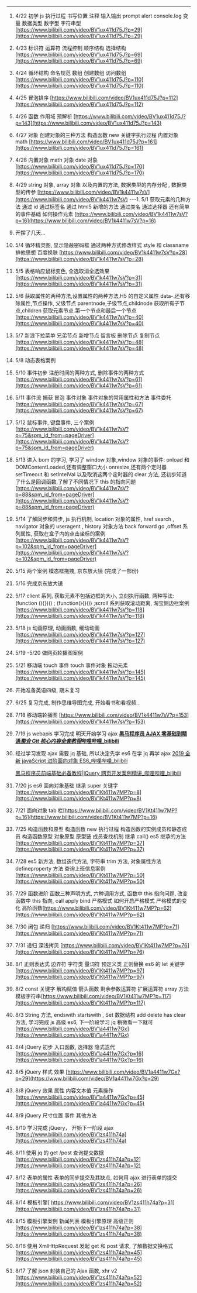 ---
1. 4/22 初学 js 执行过程 书写位置 注释 输入输出 prompt alert console.log 变量 数据类型 数字型 字符串型 [https://www.bilibili.com/video/BV1ux411d75J?p=29](https://www.bilibili.com/video/BV1ux411d75J?p=29)
2. 4/23 标识符 运算符 流程控制 顺序结构 选择结构 [https://www.bilibili.com/video/BV1ux411d75J?p=69](https://www.bilibili.com/video/BV1ux411d75J?p=69)
3. 4/24 循环结构 命名规范 数组 创建数组 访问数组 [https://www.bilibili.com/video/BV1ux411d75J?p=110](https://www.bilibili.com/video/BV1ux411d75J?p=110)
4. 4/25 冒泡排序 [https://www.bilibili.com/video/BV1ux411d75J?p=112](https://www.bilibili.com/video/BV1ux411d75J?p=112)
5. 4/26 函数 作用域 预解析 [https://www.bilibili.com/video/BV1ux411d75J?p=143](https://www.bilibili.com/video/BV1ux411d75J?p=143)
6. 4/27 对象 创建对象的三种方法 构造函数 new 关键字执行过程 内置对象 math [https://www.bilibili.com/video/BV1ux411d75J?p=161](https://www.bilibili.com/video/BV1ux411d75J?p=161)
7. 4/28 内置对象 math 对象 date 对象 [https://www.bilibili.com/video/BV1ux411d75J?p=170](https://www.bilibili.com/video/BV1ux411d75J?p=170)
8. 4/29 string 对象, array 对象 以及内置的方法, 数据类型的内存分配 , 数据类型的传参 [https://www.bilibili.com/video/BV1k4411w7sV](https://www.bilibili.com/video/BV1k4411w7sV)
---1. 5/1 获取元素的几种方法 通过 id 通过标签名 通过 html5 新增的方法 通过类名 通过选择器 还有简单的事件基础 如何操作元素 [https://www.bilibili.com/video/BV1k4411w7sV?p=16](https://www.bilibili.com/video/BV1k4411w7sV?p=16)
2. 开摆了几天...
3. 5/4 循环精灵图, 显示隐蔽密码框 通过两种方式修改样式 style 和 classname 排他思想 百度换肤 [https://www.bilibili.com/video/BV1k4411w7sV?p=28](https://www.bilibili.com/video/BV1k4411w7sV?p=28)
4. 5/5 表格响应鼠标变色, 全选取消全选效果[https://www.bilibili.com/video/BV1k4411w7sV?p=31](https://www.bilibili.com/video/BV1k4411w7sV?p=31)
5. 5/6 获取属性的两种方法,设置属性的两种方法,H5 的自定义属性 data-.还有移除属性,节点操作, 父级节点 parentnode,子级节点,childnode 获取所有子节点,children 获取元素节点.第一个节点和最后一个节点 [https://www.bilibili.com/video/BV1k4411w7sV?p=40](https://www.bilibili.com/video/BV1k4411w7sV?p=40)
6. 5/7 新浪下拉菜单 兄弟节点 新增节点 留言板 删除节点 复制节点 [https://www.bilibili.com/video/BV1k4411w7sV?p=48](https://www.bilibili.com/video/BV1k4411w7sV?p=48)
7. 5/8 动态表格案例
8. 5/10 事件初步 注册时间的两种方式, 删除事件的两种方式 [https://www.bilibili.com/video/BV1k4411w7sV?p=61](https://www.bilibili.com/video/BV1k4411w7sV?p=61)
9. 5/11 事件流 捕获 冒泡 事件对象 事件对象的常用属性和方法 事件委托 [https://www.bilibili.com/video/BV1k4411w7sV?p=67](https://www.bilibili.com/video/BV1k4411w7sV?p=67)
10. 5/12 鼠标事件, 键盘事件, 三个案例[https://www.bilibili.com/video/BV1k4411w7sV?p=75&spm_id_from=pageDriver](https://www.bilibili.com/video/BV1k4411w7sV?p=75&spm_id_from=pageDriver)
11. 5/13 进入 bom 的学习, 学习了 window 对象,window 对象的事件: onload 和 DOMContentLoaded,还有调整窗口大小 onresize,还有两个定时器 setTimeout 和 setIntelVal 以及取消这两个定时器的 clear 方法, 还初步知道了什么是回调函数,了解了不同情况下 this 的指向问题[https://www.bilibili.com/video/BV1k4411w7sV?p=88&spm_id_from=pageDriver](https://www.bilibili.com/video/BV1k4411w7sV?p=88&spm_id_from=pageDriver)
12. 5/14 了解同步和异步, js 执行机制, location 对象的属性, href search , navigator 对象的 useragent , history 对象方法 back forward go ,offset 系列属性, 获取在盒子内的点击坐标的案例 [https://www.bilibili.com/video/BV1k4411w7sV?p=102&spm_id_from=pageDriver](https://www.bilibili.com/video/BV1k4411w7sV?p=102&spm_id_from=pageDriver)
13. 5/15 两个案例 模态框拖拽, 京东放大镜 (完成了一部份)
14. 5/16 完成京东放大镜
15. 5/17 client 系列, 获取元素不包括边框的大小, 立刻执行函数, 两种写法: (function (){})() ; (function(){}()) ;scroll 系列获取滚动距离, 淘宝侧边栏案例 [https://www.bilibili.com/video/BV1k4411w7sV?p=118](https://www.bilibili.com/video/BV1k4411w7sV?p=118)
16. 5/18 js 动画原理, 动画函数, 缓动动画 [https://www.bilibili.com/video/BV1k4411w7sV?p=127](https://www.bilibili.com/video/BV1k4411w7sV?p=127)
17. 5/19 -5/20 做网页轮播图案例
18. 5/21 移动端 touch 事件 touch 事件对象 拖动元素 [https://www.bilibili.com/video/BV1k4411w7sV?p=145](https://www.bilibili.com/video/BV1k4411w7sV?p=145)
19. 开始准备英语四级, 期末复习
20. 6/25 复习完成, 制作思维导图完成, 开始看书和看视频..
21. 7/18 移动端轮播图 [https://www.bilibili.com/video/BV1k4411w7sV?p=153](https://www.bilibili.com/video/BV1k4411w7sV?p=153)
22. 7/19 js webapis 学习完成 明天开始学习 ajax **[黑马程序员 AJAX 零基础到精通*整合 Git 核心内容全套教程*哔哩哔哩\_bilibili](https://www.bilibili.com/video/BV1zs411h74a)**
23. 经过学习发现 ajax 需要 jq 基础, 所以决定先学 es6 在学 jq 再学 ajax [2019 全新 javaScript 进阶面向对象 ES6\_哔哩哔哩\_bilibili](https://www.bilibili.com/video/BV1Kt411w7MP?p=1)

    [黑马程序员前端基础必备教程|jQuery 网页开发案例精讲\_哔哩哔哩\_bilibili](https://www.bilibili.com/video/BV1a4411w7Gx)

24. 7/20 js es6 面向对象基础 继承 super 关键字[https://www.bilibili.com/video/BV1Kt411w7MP?p=8](https://www.bilibili.com/video/BV1Kt411w7MP?p=8)
25. 7/21 面向对象 tab 栏[https://www.bilibili.com/video/BV1Kt411w7MP?p=16](https://www.bilibili.com/video/BV1Kt411w7MP?p=16)
26. 7/25 构造函数和原型 构造函数 new 执行过程 构造函数的实例成员和静态成员 构造函数原型 对象原型 原型链 成员查找机制 继承 call() es5 继承的方法 [https://www.bilibili.com/video/BV1Kt411w7MP?p=37](https://www.bilibili.com/video/BV1Kt411w7MP?p=37)
27. 7/28 es5 新方法, 数组迭代方法, 字符串 trim 方法, 对象属性方法 defineproperty 方法 查询上班信息案例[https://www.bilibili.com/video/BV1Kt411w7MP?p=50](https://www.bilibili.com/video/BV1Kt411w7MP?p=50)
28. 7/29 函数进阶 函数三种声明方式, 六种调用方式, 函数中 this 指向问题, 改变函数中 this 指向, call apply bind 严格模式 如何开启严格模式 严格模式的变化 高阶函数[https://www.bilibili.com/video/BV1Kt411w7MP?p=62](https://www.bilibili.com/video/BV1Kt411w7MP?p=62)
29. 7/30 闭包 递归 [https://www.bilibili.com/video/BV1Kt411w7MP?p=71](https://www.bilibili.com/video/BV1Kt411w7MP?p=71)
30. 7/31 递归 深浅拷贝 [https://www.bilibili.com/video/BV1Kt411w7MP?p=76](https://www.bilibili.com/video/BV1Kt411w7MP?p=76)
31. 8/1 正则表达式 边界符 字符类 量词符 预定义类 正则替换 es6 的 let 关键字 [https://www.bilibili.com/video/BV1Kt411w7MP?p=97](https://www.bilibili.com/video/BV1Kt411w7MP?p=97)
32. 8/2 const 关键字 解构赋值 箭头函数 剩余参数运算符 扩展运算符 array 方法 模板字符串[https://www.bilibili.com/video/BV1Kt411w7MP?p=117](https://www.bilibili.com/video/BV1Kt411w7MP?p=117)
33. 8/3 String 方法, endswith startswith , Set 数据结构 add delete has clear 方法, 学习完成 js 高级 es6, 下一阶段学习 jq 稍微看一下就可 [https://www.bilibili.com/video/BV1a4411w7Gx](https://www.bilibili.com/video/BV1a4411w7Gx)
34. 8/4 jQuery 初步 入口函数, 选择器 隐式迭代 [https://www.bilibili.com/video/BV1a4411w7Gx?p=16](https://www.bilibili.com/video/BV1a4411w7Gx?p=16)
35. 8/5 jQuery 样式 效果 [https://www.bilibili.com/video/BV1a4411w7Gx?p=29](https://www.bilibili.com/video/BV1a4411w7Gx?p=29)
36. 8/8 jQuery 效果 属性 内容文本值 元素操作 [https://www.bilibili.com/video/BV1a4411w7Gx?p=45](https://www.bilibili.com/video/BV1a4411w7Gx?p=45)
37. 8/9 jQuery 尺寸位置 事件 其他方法
38. 8/10 学习完成 jQuery， 开始下一阶段 ajax [https://www.bilibili.com/video/BV1zs411h74a](https://www.bilibili.com/video/BV1zs411h74a)
39. 8/11 使用 jq 的 get /post 查询提交数据 [https://www.bilibili.com/video/BV1zs411h74a?p=12](https://www.bilibili.com/video/BV1zs411h74a?p=12)
40. 8/12 表单的属性 表单的同步提交及其缺点, 如何用 ajax 进行表单的提交[https://www.bilibili.com/video/BV1zs411h74a?p=26](https://www.bilibili.com/video/BV1zs411h74a?p=26)
41. 8/14 模板引擎[ https://www.bilibili.com/video/BV1zs411h74a?p=31](https://www.bilibili.com/video/BV1zs411h74a?p=31)
42. 8/15 模板引擎案例 新闻列表 模板引擎原理 高级正则 [https://www.bilibili.com/video/BV1zs411h74a?p=38](https://www.bilibili.com/video/BV1zs411h74a?p=38)
43. 8/16 使用 XmlHttpRequest 发起 get 和 post 请求, 了解数据交换格式 [https://www.bilibili.com/video/BV1zs411h74a?p=45](https://www.bilibili.com/video/BV1zs411h74a?p=45)
44. 8/17 了解 json 封装自己的 Ajax 函数, xhr v2 [https://www.bilibili.com/video/BV1zs411h74a?p=52](https://www.bilibili.com/video/BV1zs411h74a?p=52)
